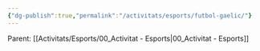 ```yaml
---
{"dg-publish":true,"permalink":"/activitats/esports/futbol-gaelic/"}
---
```


Parent: [[Activitats/Esports/00_Activitat - Esports\|00_Activitat - Esports]]